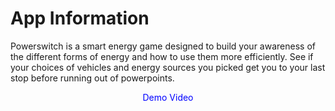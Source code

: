 # App Information
<p>
  Powerswitch is a smart energy game designed to build your awareness of the different forms of energy and how to use them more efficiently. See if your choices of vehicles and energy sources you picked get you to your last stop before running out of powerpoints. 
</p>

<p align="center">
  <span style="color:blue"> Demo Video </span> 
</p>


